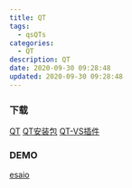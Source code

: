 ```yaml
---
title: QT
tags: 
  - qsQTs
categories: 
  - QT
description: QT
date: 2020-09-30 09:28:48
updated: 2020-09-30 09:28:48
---
```


### 下载

[QT](http://download.qt.io/)
[QT安装包](http://download.qt.io/archive/)
[QT-VS插件](http://download.qt.io/vsaddin/)

### DEMO

[esaio](es:svn\bar_machine\trunk\C++\EIDSDK\linux\esaio)
